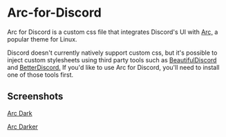 # Arc-for-Discord

Arc for Discord is a custom css file that integrates Discord's UI with [Arc,](https://github.com/horst3180/Arc-theme) a popular theme for Linux.

Discord doesn't currently natively support custom css, but it's possible to inject custom stylesheets using third party tools such as [BeautifulDiscord](https://github.com/leovoel/BeautifulDiscord) and [BetterDiscord.](https://github.com/jiiks/betterdiscordapp) If you'd like to use Arc for Discord, you'll need to install one of those tools first.

## Screenshots

[Arc Dark](https://raw.githubusercontent.com/Tiamarth/Arc-for-Discord/master/scrots/arc-dark.png)

[Arc Darker](https://raw.githubusercontent.com/Tiamarth/Arc-for-Discord/master/scrots/arc-darker.png)
